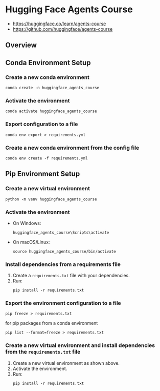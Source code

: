 # Hugging Face Agents Course

- https://huggingface.co/learn/agents-course
- https://github.com/huggingface/agents-course

## Overview


## Conda Environment Setup

### Create a new conda environment
```shell
conda create -n huggingface_agents_course
```

### Activate the environment
```shell
conda activate huggingface_agents_course
```

### Export configuration to a file
```shell
conda env export > requirements.yml
```

### Create a new conda environment from the config file
```shell
conda env create -f requirements.yml
```

## Pip Environment Setup

### Create a new virtual environment
```shell
python -m venv huggingface_agents_course
```

### Activate the environment
- On Windows:
  ```shell
  huggingface_agents_course\Scripts\activate
  ```
- On macOS/Linux:
  ```shell
  source huggingface_agents_course/bin/activate
  ```

### Install dependencies from a requirements file
1. Create a `requirements.txt` file with your dependencies.
2. Run:
   ```shell
   pip install -r requirements.txt
   ```

### Export the environment configuration to a file
```shell
pip freeze > requirements.txt
```
for pip packages from a conda environment
```
pip list --format=freeze > requirements.txt
```

### Create a new virtual environment and install dependencies from the `requirements.txt` file
1. Create a new virtual environment as shown above.
2. Activate the environment.
3. Run:
   ```shell
   pip install -r requirements.txt
   ```



